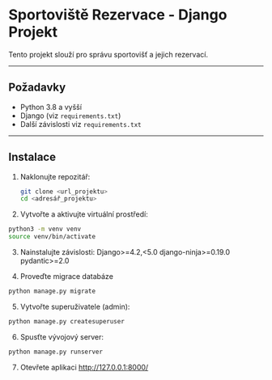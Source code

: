 # Sportoviště Rezervace - Django Projekt

Tento projekt slouží pro správu sportovišť a jejich rezervací.

---

## Požadavky

- Python 3.8 a vyšší  
- Django (viz `requirements.txt`)  
- Další závislosti viz `requirements.txt`

---

## Instalace

1. Naklonujte repozitář:

   ```bash
   git clone <url_projektu>
   cd <adresář_projektu>

2. Vytvořte a aktivujte virtuální prostředí:
 ```bash
python3 -m venv venv
source venv/bin/activate
```

3. Nainstalujte závislosti:
Django>=4.2,<5.0
django-ninja>=0.19.0
pydantic>=2.0

4. Proveďte migrace databáze
```bash
python manage.py migrate
```

5. Vytvořte superuživatele (admin):
```bash
python manage.py createsuperuser
```

6. Spusťte vývojový server:
```bash
python manage.py runserver 
```
7. Otevřete aplikaci
http://127.0.0.1:8000/